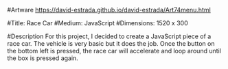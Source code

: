  #Artware 
 https://david-estrada.github.io/david-estrada/Art74menu.html 


#Title: Race Car
#Medium: JavaScript
#Dimensions: 1520 x 300

  
 #Description 
  For this project, I decided to create a JavaScript piece of a race car. The vehicle is very basic but it does the job. Once the button on the bottom left is pressed, the race car will accelerate and loop around until the box is pressed again.  
